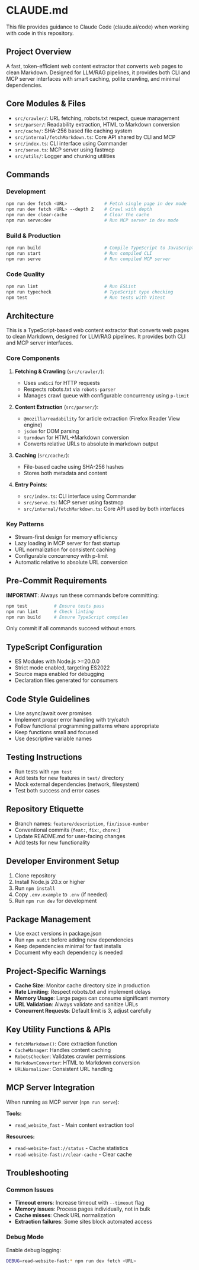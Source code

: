 # CLAUDE.md

This file provides guidance to Claude Code (claude.ai/code) when working with code in this repository.

## Project Overview

A fast, token-efficient web content extractor that converts web pages to clean Markdown. Designed for LLM/RAG pipelines, it provides both CLI and MCP server interfaces with smart caching, polite crawling, and minimal dependencies.

## Core Modules & Files

- `src/crawler/`: URL fetching, robots.txt respect, queue management
- `src/parser/`: Readability extraction, HTML to Markdown conversion
- `src/cache/`: SHA-256 based file caching system
- `src/internal/fetchMarkdown.ts`: Core API shared by CLI and MCP
- `src/index.ts`: CLI interface using Commander
- `src/serve.ts`: MCP server using fastmcp
- `src/utils/`: Logger and chunking utilities

## Commands

### Development
```bash
npm run dev fetch <URL>              # Fetch single page in dev mode
npm run dev fetch <URL> --depth 2    # Crawl with depth
npm run dev clear-cache              # Clear the cache
npm run serve:dev                    # Run MCP server in dev mode
```

### Build & Production
```bash
npm run build                        # Compile TypeScript to JavaScript
npm run start                        # Run compiled CLI
npm run serve                        # Run compiled MCP server
```

### Code Quality
```bash
npm run lint                         # Run ESLint
npm run typecheck                    # TypeScript type checking
npm test                             # Run tests with Vitest
```

## Architecture

This is a TypeScript-based web content extractor that converts web pages to clean Markdown, designed for LLM/RAG pipelines. It provides both CLI and MCP server interfaces.

### Core Components

1. **Fetching & Crawling** (`src/crawler/`):
   - Uses `undici` for HTTP requests
   - Respects robots.txt via `robots-parser`
   - Manages crawl queue with configurable concurrency using `p-limit`

2. **Content Extraction** (`src/parser/`):
   - `@mozilla/readability` for article extraction (Firefox Reader View engine)
   - `jsdom` for DOM parsing
   - `turndown` for HTML→Markdown conversion
   - Converts relative URLs to absolute in markdown output

3. **Caching** (`src/cache/`):
   - File-based cache using SHA-256 hashes
   - Stores both metadata and content

4. **Entry Points**:
   - `src/index.ts`: CLI interface using Commander
   - `src/serve.ts`: MCP server using fastmcp
   - `src/internal/fetchMarkdown.ts`: Core API used by both interfaces

### Key Patterns

- Stream-first design for memory efficiency
- Lazy loading in MCP server for fast startup
- URL normalization for consistent caching
- Configurable concurrency with p-limit
- Automatic relative to absolute URL conversion

## Pre-Commit Requirements

**IMPORTANT**: Always run these commands before committing:

```bash
npm test          # Ensure tests pass
npm run lint      # Check linting
npm run build     # Ensure TypeScript compiles
```

Only commit if all commands succeed without errors.

## TypeScript Configuration

- ES Modules with Node.js >=20.0.0
- Strict mode enabled, targeting ES2022
- Source maps enabled for debugging
- Declaration files generated for consumers

## Code Style Guidelines

- Use async/await over promises
- Implement proper error handling with try/catch
- Follow functional programming patterns where appropriate
- Keep functions small and focused
- Use descriptive variable names

## Testing Instructions

- Run tests with `npm test`
- Add tests for new features in `test/` directory
- Mock external dependencies (network, filesystem)
- Test both success and error cases

## Repository Etiquette

- Branch names: `feature/description`, `fix/issue-number`
- Conventional commits (`feat:`, `fix:`, `chore:`)
- Update README.md for user-facing changes
- Add tests for new functionality

## Developer Environment Setup

1. Clone repository
2. Install Node.js 20.x or higher
3. Run `npm install`
4. Copy `.env.example` to `.env` (if needed)
5. Run `npm run dev` for development

## Package Management

- Use exact versions in package.json
- Run `npm audit` before adding new dependencies
- Keep dependencies minimal for fast installs
- Document why each dependency is needed

## Project-Specific Warnings

- **Cache Size**: Monitor cache directory size in production
- **Rate Limiting**: Respect robots.txt and implement delays
- **Memory Usage**: Large pages can consume significant memory
- **URL Validation**: Always validate and sanitize URLs
- **Concurrent Requests**: Default limit is 3, adjust carefully

## Key Utility Functions & APIs

- `fetchMarkdown()`: Core extraction function
- `CacheManager`: Handles content caching
- `RobotsChecker`: Validates crawler permissions
- `MarkdownConverter`: HTML to Markdown conversion
- `URLNormalizer`: Consistent URL handling

## MCP Server Integration

When running as MCP server (`npm run serve`):

**Tools:**
- `read_website_fast` - Main content extraction tool

**Resources:**
- `read-website-fast://status` - Cache statistics
- `read-website-fast://clear-cache` - Clear cache

## Troubleshooting

### Common Issues

- **Timeout errors**: Increase timeout with `--timeout` flag
- **Memory issues**: Process pages individually, not in bulk
- **Cache misses**: Check URL normalization
- **Extraction failures**: Some sites block automated access

### Debug Mode

Enable debug logging:
```bash
DEBUG=read-website-fast:* npm run dev fetch <URL>
```